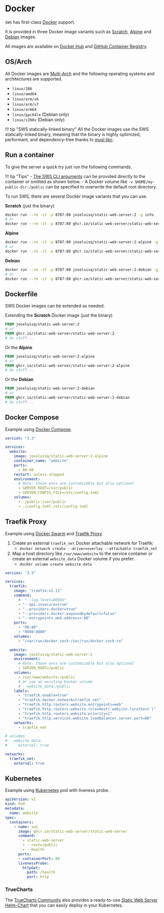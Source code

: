 # Docker

`SWS` has first-class [Docker](https://docs.docker.com/get-started/overview/) support.

It is provided in three Docker image variants such as [Scratch](https://hub.docker.com/_/scratch), [Alpine](https://hub.docker.com/_/alpine) and [Debian](https://hub.docker.com/_/debian) images.

All images are available on [Docker Hub](https://hub.docker.com/r/joseluisq/static-web-server/) and [GitHub Container Registry](https://github.com/static-web-server/static-web-server/pkgs/container/static-web-server).

## OS/Arch

All Docker images are [Multi-Arch](https://www.docker.com/blog/how-to-rapidly-build-multi-architecture-images-with-buildx/) and the following operating systems and architectures are supported.

- `linux/386`
- `linux/amd64`
- `linux/arm/v6`
- `linux/arm/v7`
- `linux/arm64`
- `linux/ppc64le` (Debian only)
- `linux/s390x` (Debian only)

!!! tip "SWS statically-linked binary"
    All the Docker images use the SWS statically-linked binary, meaning that the binary is highly optimized, performant, and dependency-free thanks to [musl libc](https://www.musl-libc.org/).

## Run a container

To give the server a quick try just run the following commands.

!!! tip "Tips"
    - [The SWS CLI arguments](../configuration/command-line-arguments.md) can be provided directly to the container or omitted as shown below.
    - A Docker volume like `-v $HOME/my-public-dir:/public` can be specified to overwrite the default root directory.

To run SWS, there are several Docker image variants that you can use.

**Scratch** (just the binary)

```sh
docker run --rm -it -p 8787:80 joseluisq/static-web-server:2 -g info
# or
docker run --rm -it -p 8787:80 ghcr.io/static-web-server/static-web-server:2 -g info
```

**Alpine**

```sh
docker run --rm -it -p 8787:80 joseluisq/static-web-server:2-alpine -g info
# or
docker run --rm -it -p 8787:80 ghcr.io/static-web-server/static-web-server:2-alpine -g info
```

**Debian**

```sh
docker run --rm -it -p 8787:80 joseluisq/static-web-server:2-debian -g info
# or
docker run --rm -it -p 8787:80 ghcr.io/static-web-server/static-web-server:2-debian -g info
```

## Dockerfile

SWS Docker images can be extended as needed.

Extending the **Scratch** Docker image (just the binary)

```Dockerfile
FROM joseluisq/static-web-server:2
# or
FROM ghcr.io/static-web-server/static-web-server:2
# do stuff...
```

Or the **Alpine**

```Dockerfile
FROM joseluisq/static-web-server:2-alpine
# or
FROM ghcr.io/static-web-server/static-web-server:2-alpine
# do stuff...
```

Or the **Debian**

```Dockerfile
FROM joseluisq/static-web-server:2-debian
# or
FROM ghcr.io/static-web-server/static-web-server:2-debian
# do stuff...
```

## Docker Compose

Example using [Docker Compose](https://docs.docker.com/compose/).

```yaml
version: "3.3"

services:
  website:
    image: joseluisq/static-web-server:2-alpine
    container_name: "website"
    ports:
      - 80:80
    restart: unless-stopped
    environment:
      # Note: those envs are customizable but also optional
      - SERVER_ROOT=/var/public
      - SERVER_CONFIG_FILE=/etc/config.toml
    volumes:
      - ./public:/var/public
      - ./config.toml:/etc/config.toml
```

## Traefik Proxy

Example using [Docker Swarm](https://docs.docker.com/engine/swarm/) and [Traefik Proxy](https://traefik.io/traefik/).

1. Create an external `traefik_net` Docker attachable network for Traefik:
    - `docker network create --driver=overlay --attachable traefik_net`
2. Map a host directory like `/var/www/website` to the service container or create an external `website_data` Docker volume if you prefer:
    - `docker volume create website_data`

```yaml
version: "3.3"

services:
  traefik:
    image: "traefik:v2.11"
    command:
      #- "--log.level=DEBUG"
      - "--api.insecure=true"
      - "--providers.docker=true"
      - "--providers.docker.exposedbydefault=false"
      - "--entrypoints.web.address=:80"
    ports:
      - "80:80"
      - "8080:8080"
    volumes:
      - "/var/run/docker.sock:/var/run/docker.sock:ro"

  website:
    image: joseluisq/static-web-server:2
    environment:
      # Note: those envs are customizable but also optional
      - SERVER_ROOT=/public
    volumes:
      - /var/www/website:/public
      # Or use an existing Docker volume
      # - website_data:/public
    labels:
      - "traefik.enable=true"
      - "traefik.docker.network=traefik_net"
      - "traefik.http.routers.website.entrypoints=web"
      - "traefik.http.routers.website.rule=Host(`website.localhost`)"
      - "traefik.http.routers.website.priority=1"
      - "traefik.http.services.website.loadbalancer.server.port=80"
    networks:
      - traefik_net

# volumes:
#   website_data:
#     external: true

networks:
  traefik_net:
    external: true
```

## Kubernetes

Example using [Kubernetes](https://kubernetes.io/docs/tasks/configure-pod-container/configure-liveness-readiness-startup-probes/) pod with liveness probe.

```yaml
apiVersion: v1
kind: Pod
metadata:
  name: website
spec:
  containers:
    - name: sws
      image: ghcr.io/static-web-server/static-web-server
      command:
        - static-web-server
        - --root=/public
        - --health
      ports:
      - containerPort: 80
      livenessProbe:
        httpGet:
          path: /health
          port: http
```

### TrueCharts
The [TrueCharts Community](https://truecharts.org) also provides a ready-to-use [Static Web Server Helm-Chart](https://truecharts.org/charts/stable/static-web-server/) that you can easily deploy in your Kubernetes.
